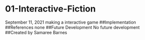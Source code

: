 # 01-Interactive-Fiction
September 11, 2021
making a interactive game
##Implementation
##References
none
##Future Development 
No future development
##Created by
Samaree Barnes
